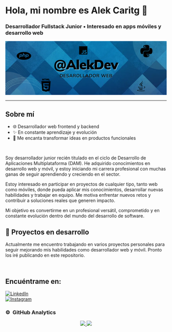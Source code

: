 # Hola, mi nombre es Alek Caritg 👋  
### Desarrollador Fullstack Junior • Interesado en apps móviles y desarrollo web

<p align="center">
  <img src="./banner.png" alt="Banner de AlekDevs" width="100%" style="max-height: 250px; object-fit: contain;">
</p>


---

## Sobre mí

- 🌐 Desarrollador web frontend y backend  
- ✨ En constante aprendizaje y evolución  
- 🎯 Me encanta transformar ideas en productos funcionales

<br>

Soy desarrollador junior recién titulado en el ciclo de Desarrollo de Aplicaciones Multiplataforma (DAM). He adquirido conocimientos en desarrollo web y móvil, y estoy iniciando mi carrera profesional con muchas ganas de seguir aprendiendo y creciendo en el sector.

Estoy interesado en participar en proyectos de cualquier tipo, tanto web como móviles, donde pueda aplicar mis conocimientos, desarrollar nuevas habilidades y trabajar en equipo. Me motiva enfrentar nuevos retos y contribuir a soluciones reales que generen impacto.

Mi objetivo es convertirme en un profesional versátil, comprometido y en constante evolución dentro del mundo del desarrollo de software.

## 🚧 Proyectos en desarrollo

Actualmente me encuentro trabajando en varios proyectos personales para seguir mejorando mis habilidades como desarrollador web y móvil. Pronto los iré publicando en este repositorio.

<br>

## Encuéntrame en:

[![LinkedIn](https://img.shields.io/badge/LinkedIn-Alek_Caritg-0077B5?style=for-the-badge&logo=linkedin&logoColor=white&labelColor=101010)](https://www.linkedin.com/in/alekcaritg/)
<br>
[![Instagram](https://img.shields.io/badge/Instagram-@alek_rexy05-E4405F?style=for-the-badge&logo=instagram&logoColor=white&labelColor=101010)](https://instagram.com/alek_rexy05)

### ⚙️ &nbsp;GitHub Analytics

<p align="center">
  <a href="https://github.com/AlekCaritgDev">
    <img height="180em" src="https://github-readme-stats-eight-theta.vercel.app/api?username=AlekCaritgDev&show_icons=true&theme=algolia&include_all_commits=true&count_private=true"/>
    <img height="180em" src="https://github-readme-stats-eight-theta.vercel.app/api/top-langs/?username=AlekCaritgDev&layout=compact&langs_count=8&theme=algolia"/>
  </a>
</p>


